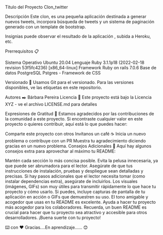 Título del Proyecto
Clon_twitter

Descripción
Este clon, es una pequeña aplicación destinada a generar nuevos tweets, incorpora búsqueda de tweets y un sistema de paginación generado con un template de bootstrap.

Insignias
puede observar el resultado de la aplicación , subida a Heroku, etc.

Prerrequisitos 📋


Sistema Operativo Ubuntu 20.04
Lenguaje Ruby 3.1.1p18 (2022-02-18 revision 53f5fc4236) [x86_64-linux] 
Framework Ruby on rails 7.0.6
Base de datos PostgreSQL
Pstgres - Framework de CSS

Versionado 📌
Usamos Git para el versionado. Para las versiones disponibles, ve las etiquetas en este repositorio.

Autores ✒️
Bárbara Pereira
Licencia 📄
Este proyecto está bajo la Licencia XYZ - ve el archivo LICENSE.md para detalles

Expresiones de Gratitud 🎁
Estamos agradecidos por las contribuciones de la comunidad a este proyecto. Si encontraste cualquier valor en este proyecto o quieres contribuir, aquí está lo que puedes hacer:

Comparte este proyecto con otros
Invítanos un café ☕
Inicia un nuevo problema o contribuye con un PR
Muestra tu agradecimiento diciendo gracias en un nuevo problema.
Consejos Adicionales 📝
Aquí hay algunos consejos extra para aprovechar al máximo tu README:

Mantén cada sección lo más concisa posible. Evita la pelusa innecesaria, ya que puede ser abrumadora para el lector.
Asegúrate de que tus instrucciones de instalación, pruebas y despliegue sean detalladas y precisas. Si hay pasos adicionales que el lector necesita tomar (como instalar dependencias extra), asegúrate de incluirlos.
Los visuales (imágenes, GIFs) son muy útiles para transmitir rápidamente lo que hace tu proyecto y cómo usarlo. Si puedes, incluye capturas de pantalla de tu aplicación en acción o GIFs que demuestren su uso.
El tono amigable y acogedor que usas en tu README es excelente. Ayuda a hacer tu proyecto más acogedor para los colaboradores.
Recuerda, un buen README es crucial para hacer que tu proyecto sea atractivo y accesible para otros desarrolladores. ¡Buena suerte con tu proyecto!

⌨️ con ❤️ Gracias....En aprendizaje...... 😊